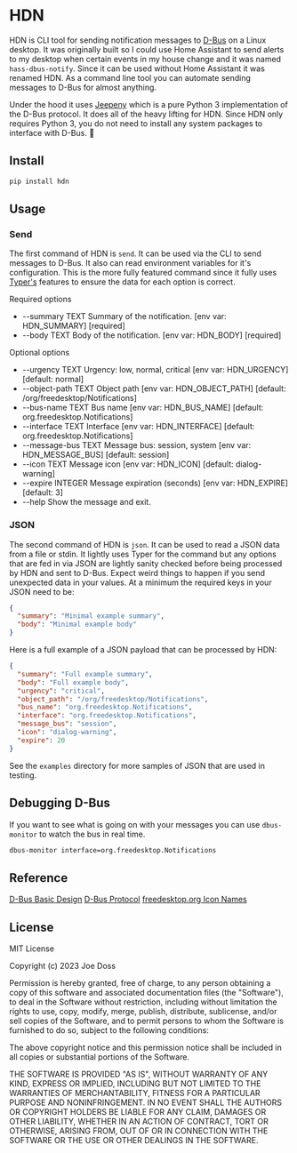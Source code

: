 # HDN

HDN is CLI tool for sending notification messages to [D-Bus](https://www.freedesktop.org/wiki/Software/dbus/) on a Linux desktop. It was originally built so I could use Home Assistant to send alerts to my desktop when certain events in my house change and it was named `hass-dbus-notify`. Since it can be used without Home Assistant it was renamed HDN. As a command line tool you can automate sending messages to D-Bus for almost anything.

Under the hood it uses [Jeepeny](https://jeepney.readthedocs.io/en/latest/index.html) which is a pure Python 3 implementation of the D-Bus protocol. It does all of the heavy lifting for HDN. Since HDN only requires Python 3, you do not need to install any system packages to interface with D-Bus. :tada:

## Install

```bash
pip install hdn
```

## Usage

### Send

The first command of HDN is `send`. It can be used via the CLI to send messages to D-Bus. It also can read environment variables for it's configuration. This is the more fully featured command since it fully uses [Typer's](https://typer.tiangolo.com/) features to ensure the data for each option is correct.

Required options

* --summary            TEXT     Summary of the notification. [env var: HDN_SUMMARY] [required]
* --body               TEXT     Body of the notification. [env var: HDN_BODY] [required]

Optional options

* --urgency            TEXT     Urgency: low, normal, critical [env var: HDN_URGENCY] [default: normal]
* --object-path        TEXT     Object path [env var: HDN_OBJECT_PATH] [default: /org/freedesktop/Notifications]
* --bus-name           TEXT     Bus name [env var: HDN_BUS_NAME] [default: org.freedesktop.Notifications]
* --interface          TEXT     Interface [env var: HDN_INTERFACE] [default: org.freedesktop.Notifications]
* --message-bus        TEXT     Message bus: session, system [env var: HDN_MESSAGE_BUS] [default: session]
* --icon               TEXT     Message icon [env var: HDN_ICON] [default: dialog-warning]
* --expire             INTEGER  Message expiration (seconds) [env var: HDN_EXPIRE] [default: 3]
* --help                        Show the message and exit.

### JSON

The second command of HDN is `json`. It can be used to read a JSON data from a file or stdin. It lightly uses Typer for the command but any options that are fed in via JSON are lightly sanity checked before being processed by HDN and sent to D-Bus. Expect weird things to happen if you send unexpected data in your values. At a minimum the required keys in your JSON need to be:

```json
{
  "summary": "Minimal example summary",
  "body": "Minimal example body"
}
```

Here is a full example of a JSON payload that can be processed by HDN:

```json
{
  "summary": "Full example summary",
  "body": "Full example body",
  "urgency": "critical",
  "object_path": "/org/freedesktop/Notifications",
  "bus_name": "org.freedesktop.Notifications",
  "interface": "org.freedesktop.Notifications",
  "message_bus": "session",
  "icon": "dialog-warning",
  "expire": 20
}
```

See the `examples` directory for more samples of JSON that are used in testing.

## Debugging D-Bus

If you want to see what is going on with your messages you can use `dbus-monitor` to watch the bus in real time.

```bash
dbus-monitor interface=org.freedesktop.Notifications
```

## Reference

[D-Bus Basic Design](https://specifications.freedesktop.org/notification-spec/latest/ar01s02.html)
[D-Bus Protocol](https://specifications.freedesktop.org/notification-spec/latest/ar01s09.html)
[freedesktop.org Icon Names](https://specifications.freedesktop.org/icon-naming-spec/icon-naming-spec-latest.html)

## License

MIT License

Copyright (c) 2023 Joe Doss

Permission is hereby granted, free of charge, to any person obtaining a copy
of this software and associated documentation files (the "Software"), to deal
in the Software without restriction, including without limitation the rights
to use, copy, modify, merge, publish, distribute, sublicense, and/or sell
copies of the Software, and to permit persons to whom the Software is
furnished to do so, subject to the following conditions:

The above copyright notice and this permission notice shall be included in all
copies or substantial portions of the Software.

THE SOFTWARE IS PROVIDED "AS IS", WITHOUT WARRANTY OF ANY KIND, EXPRESS OR
IMPLIED, INCLUDING BUT NOT LIMITED TO THE WARRANTIES OF MERCHANTABILITY,
FITNESS FOR A PARTICULAR PURPOSE AND NONINFRINGEMENT. IN NO EVENT SHALL THE
AUTHORS OR COPYRIGHT HOLDERS BE LIABLE FOR ANY CLAIM, DAMAGES OR OTHER
LIABILITY, WHETHER IN AN ACTION OF CONTRACT, TORT OR OTHERWISE, ARISING FROM,
OUT OF OR IN CONNECTION WITH THE SOFTWARE OR THE USE OR OTHER DEALINGS IN THE
SOFTWARE.
